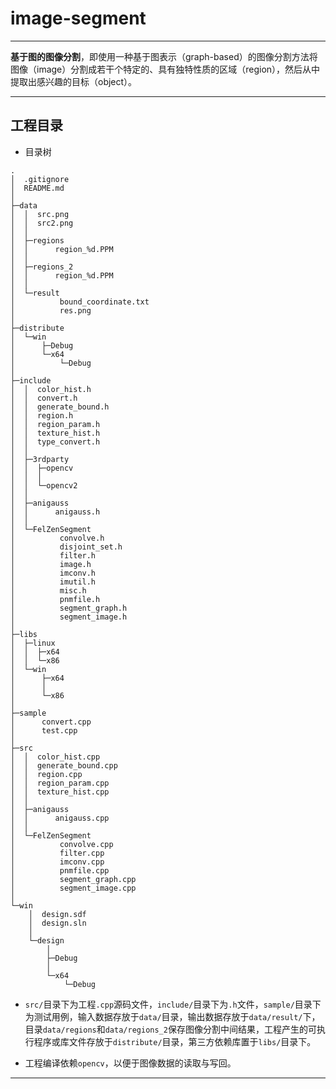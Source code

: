 # image-segment

---
**基于图的图像分割**，即使用一种基于图表示（graph-based）的图像分割方法将图像（image）分割成若干个特定的、具有独特性质的区域（region），然后从中提取出感兴趣的目标（object）。

---

## 工程目录

* 目录树
>
```
.
│  .gitignore
│  README.md
│
├─data
│  │  src.png
│  │  src2.png
│  │
│  ├─regions
│  │      region_%d.PPM
│  │
│  ├─regions_2
│  │      region_%d.PPM
│  │
│  └─result
│          bound_coordinate.txt
│          res.png
│
├─distribute
│  └─win
│      ├─Debug
│      └─x64
│          └─Debug
│
├─include
│  │  color_hist.h
│  │  convert.h
│  │  generate_bound.h
│  │  region.h
│  │  region_param.h
│  │  texture_hist.h
│  │  type_convert.h
│  │
│  ├─3rdparty
│  │  ├─opencv
│  │  │
│  │  └─opencv2
│  │      
│  ├─anigauss
│  │      anigauss.h
│  │
│  └─FelZenSegment
│          convolve.h
│          disjoint_set.h
│          filter.h
│          image.h
│          imconv.h
│          imutil.h
│          misc.h
│          pnmfile.h
│          segment_graph.h
│          segment_image.h
│
├─libs
│  ├─linux
│  │  ├─x64
│  │  └─x86
│  └─win
│      ├─x64
│      │
│      └─x86
│
├─sample
│      convert.cpp
│      test.cpp
│
├─src
│  │  color_hist.cpp
│  │  generate_bound.cpp
│  │  region.cpp
│  │  region_param.cpp
│  │  texture_hist.cpp
│  │
│  ├─anigauss
│  │      anigauss.cpp
│  │
│  └─FelZenSegment
│          convolve.cpp
│          filter.cpp
│          imconv.cpp
│          pnmfile.cpp
│          segment_graph.cpp
│          segment_image.cpp
│
└─win
    │  design.sdf
    │  design.sln
    │
    └─design
        │
        ├─Debug
        │
        └─x64
            └─Debug

```

* `src/`目录下为工程`.cpp`源码文件，`include/`目录下为`.h`文件，`sample/`目录下为测试用例，输入数据存放于`data/`目录，输出数据存放于`data/result/`下，目录`data/regions`和`data/regions_2`保存图像分割中间结果，工程产生的可执行程序或库文件存放于`distribute/`目录，第三方依赖库置于`libs/`目录下。


* 工程编译依赖`opencv`，以便于图像数据的读取与写回。

---
